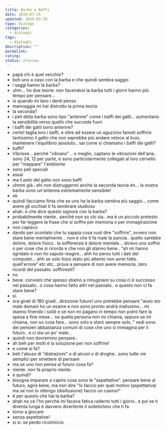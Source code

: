 ```yaml
---
title: Barba e Baffi
date: 2019-07-25
updated: 2024-03-19
type: dialogo
categories:
  - dialoghi
tags:
  - dialoghi
description: ""
permalink: 
rating: 
status: 2review
---
```


- papà chi è quel vecchio?
- boh uno a caso con la barba e che quindi sembra saggio
- i saggi hanno la barba?
- uhm... ho due teorie: non facendosi la barba tutti i giorni hanno più tempo per pensare...
- io quando mi lavo i denti penso
- mannaggia mi hai distrutto la prima teoria
- la seconda?
- i peli della barba sono tipo "antenne" come i baffi dei gatti... aumentano la sensibilità verso quello che succede fuori
- i baffi dei gatti sono antenne?
- certo! taglia loro i baffi, e oltre ad essere un aguzzino faresti soffrire tantissimo il gatto che non saprebbe più andare veloce al buio, mantenere l'equilibrio assoluto.. sai come si chiamano i baffi dei gatti?
- baffi?
- Vibrisse... perché "vibrano" .. o meglio, captano le vibrazioni dell'aria.. sono 24, 12 per parte, e sono particolarmente collegati al loro cervello per "mappare" l'ambiente
- sono peli speciali
- assai
- ma il pelo del gatto non sono baffi
- uhmm già.. ehi non distruggermi anche la seconda teoria eh... la nostra barba sono un'antenna estremamente sensibile!
- ok
- quindi facciamo finta che se uno ha la barba sembra più saggio... come avere gli occhiali ti fa sembrare studioso
- ahah. e che dice questo signore con la barba?
- probabilmente niente.. perché non so chi sia.. ma è un piccolo pretesto per far leggere la frase che si soffre per memoria o per immaginazione
- non capisco
- dando per scontato che tu sappia cosa vuol dire "soffrire", ovvero non stare bene mentalmente .. non è che ti fa male la pancia.. quello sarebbe dolore, dolore fisico.. la sofferenza è dolore mentale... dicevo uno soffre o per cose che si ricorda e che non gli stanno bene.. "ah mi hanno sgridato e non ho saputo reagire... ahh ho perso tutti i dati del computer... ahh se solo fossi stato più attento non avrei fatto quell'errore" etc etc.. prova a pensare di non avere memoria. zero ricordi del passato: soffriresti?
- no
- bene. convieni che spesso stiamo a rimuginare su cosa ci è successo nel passato.. o cosa hanno fatto altri nel passato.. e questo non ci fa stare bene?
- si.
- ora girati di 180 gradi.. direzione futuro! uno potrebbe pensare "aiuto sto male domani ho un esame e non sono pronto andrà malissimo... mi stanno finendo i soldi e se non mi pagano in tempo non potrò fare la spesa a fine mese... se quella persona non mi chiama, oppure se mi chiama, non so cosa fare... sono solo e starò sempre solo.." vedi sono dei pensieri abbastanza comuni di cose che uno si immagina per il futuro.. e ci sta un po' male..
- quindi non dovremmo pensare..
- ah beh per molti è la soluzione per non soffrire!
- e come si fa?
- beh l'abuso di "distrazioni" o di alcool o di droghe.. sono tutte vie semplici per smettere di pensare
- ma se uno non pensa al futuro cosa fa?
- niente. non fa proprio niente.
- e quindi?
- bisogna imparare a capire cosa sono le "aspettative". pensare bene al futuro, agire bene, ma non dire "lo faccio per quel motivo (aspettativa) ma se non lo ottengo (disillusione) faccio un casino!"
- è per questo che hai la barba?
- ahah no ce l'ho perché mi faceva fatica radermi tutti i giorni.. e poi se ti diventa lunga è davvero divertente il solletichino che ti fa
- torno a giocare
- senza aspettative!
- si si. se perdo ricomincio.
